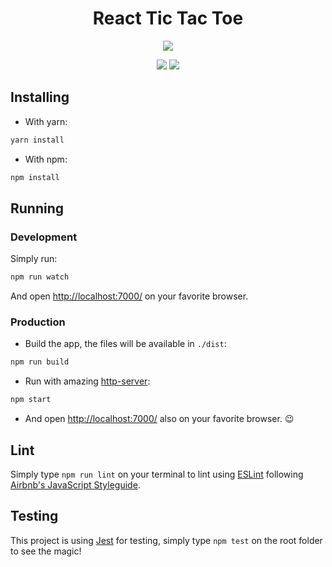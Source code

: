 <h1 align="center">React Tic Tac Toe</h1>

<p align="center">
  <img src="https://github.com/lucasbento/react-tic-tac-toe/raw/master/content/app.gif">
</p>

<p align="center">
  <a href="https://circleci.com/gh/lucasbento/react-tic-tac-toe"><img src="https://circleci.com/gh/lucasbento/react-tic-tac-toe.svg?style=shield&circle-token=ff2f462ebb1392a25b1b86314abb6406e245ad7b"></a>
  <a href="https://github.com/airbnb/javascript"><img src="https://img.shields.io/badge/code%20style-airbnb-blue.svg"></a>
</p>

## Installing

  - With yarn:
  ```sh
  yarn install
  ```

  - With npm:
  ```sh
  npm install
  ```

## Running

### Development

Simply run:
```sh
npm run watch
```

And open [http://localhost:7000/](http://localhost:7000/) on your favorite browser.

### Production

  - Build the app, the files will be available in `./dist`:
  ```sh
  npm run build
  ```
  
  - Run with amazing [http-server](https://github.com/indexzero/http-server):
  ```sh
  npm start
  ```

  - And open [http://localhost:7000/](http://localhost:7000/) also on your favorite browser. 😉

## Lint

Simply type `npm run lint` on your terminal to lint using [ESLint](http://eslint.org/) following [Airbnb's JavaScript Styleguide](https://github.com/airbnb/javascript). 

## Testing

This project is using [Jest](https://github.com/facebook/jest) for testing, simply type `npm test` on the root folder to see the magic!